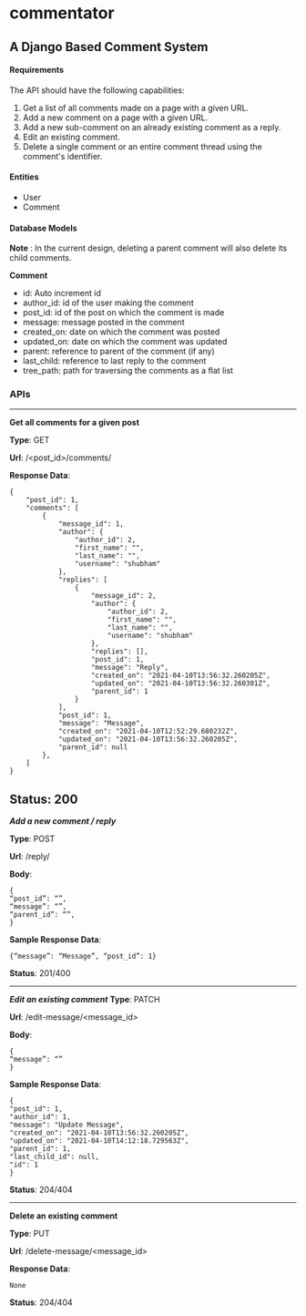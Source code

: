 # commentator
## A Django Based Comment System

#### Requirements
The API should have the following capabilities:
1. Get a list of all comments made on a page with a given URL.
2. Add a new comment on a page with a given URL.
3. Add a new sub-comment on an already existing comment as a reply.
4. Edit an existing comment.
5. Delete a single comment or an entire comment thread using the comment's identifier.

#### Entities
- User
- Comment

#### Database Models

**Note** : In the current design, deleting a parent comment will also delete its child comments.

**Comment**
- id: Auto increment id
- author_id: id of the user making the comment 
- post_id: id of the post on which the comment is made
- message: message posted in the comment
- created_on: date on which the comment was posted
- updated_on: date on which the comment was updated
- parent: reference to parent of the comment (if any)  
- last_child: reference to last reply to the comment
- tree_path: path for traversing the comments as a flat list

### APIs

---
****Get all comments for a given post****

**Type**: GET

**Url**: /<post_id>/comments/

**Response Data**: 

    {
        "post_id": 1,
        "comments": [
            {
                "message_id": 1,
                "author": {
                    "author_id": 2,
                    "first_name": "",
                    "last_name": "",
                    "username": "shubham"
                },
                "replies": [
                    {
                        "message_id": 2,
                        "author": {
                            "author_id": 2,
                            "first_name": "",
                            "last_name": "",
                            "username": "shubham"
                        },
                        "replies": [],
                        "post_id": 1,
                        "message": "Reply",
                        "created_on": "2021-04-10T13:56:32.260205Z",
                        "updated_on": "2021-04-10T13:56:32.260301Z",
                        "parent_id": 1
                    }
                ],
                "post_id": 1,
                "message": "Message",
                "created_on": "2021-04-10T12:52:29.680232Z",
                "updated_on": "2021-04-10T13:56:32.260205Z",
                "parent_id": null
            },
        ]
    }
**Status**: 200
---

***Add a new comment / reply***

**Type**: POST

**Url**: /reply/

**Body**:

    {
    “post_id”: “”,
    “message”: “”,
    “parent_id”: “”,
    }

**Sample Response Data**: 

    {“message”: “Message”, “post_id”: 1}

**Status**: 201/400

---
***Edit an existing comment***
**Type**: PATCH

**Url**: /edit-message/<message_id>

**Body**:

    {
    “message”: “”
    }
 
**Sample Response Data**: 

    {
    "post_id": 1,
    "author_id": 1,
    "message": "Update Message",
    "created_on": "2021-04-10T13:56:32.260205Z",
    "updated_on": "2021-04-10T14:12:18.729563Z",
    "parent_id": 1,
    "last_child_id": null,
    "id": 1
    }

 
**Status**: 204/404

---
****Delete an existing comment****

**Type**: PUT

**Url**: /delete-message/<message_id>
 
**Response Data**:

    None 
**Status**: 204/404


